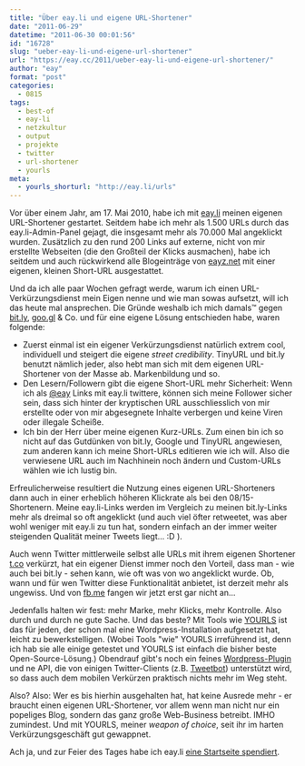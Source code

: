 ```yaml
---
title: "Über eay.li und eigene URL-Shortener"
date: "2011-06-29"
datetime: "2011-06-30 00:01:56"
id: "16728"
slug: "ueber-eay-li-und-eigene-url-shortener"
url: "https://eay.cc/2011/ueber-eay-li-und-eigene-url-shortener/"
author: "eay"
format: "post"
categories:
  - 0815
tags:
  - best-of
  - eay-li
  - netzkultur
  - output
  - projekte
  - twitter
  - url-shortener
  - yourls
meta:
  - yourls_shorturl: "http://eay.li/urls"
---
```


Vor über einem Jahr, am 17. Mai 2010, habe ich mit [eay.li](http://eay.li/) meinen eigenen URL-Shortener gestartet. Seitdem habe ich mehr als 1.500 URLs durch das eay.li-Admin-Panel gejagt, die insgesamt mehr als 70.000 Mal angeklickt wurden. Zusätzlich zu den rund 200 Links auf externe, nicht von mir erstellte Webseiten (die den Großteil der Klicks ausmachen), habe ich seitdem und auch rückwirkend alle Blogeinträge von [eayz.net](http://eay.cc/) mit einer eigenen, kleinen Short-URL ausgestattet.

Und da ich alle paar Wochen gefragt werde, warum ich einen URL-Verkürzungsdienst mein Eigen nenne und wie man sowas aufsetzt, will ich das heute mal ansprechen. Die Gründe weshalb ich mich damals™ gegen [bit.ly](https://bit.ly/), [goo.gl](http://goo.gl/) & Co. und für eine eigene Lösung entschieden habe, waren folgende:

- Zuerst einmal ist ein eigener Verkürzungsdienst natürlich extrem cool, individuell und steigert die eigene _street credibility_. TinyURL und bit.ly benutzt nämlich jeder, also hebt man sich mit dem eigenen URL-Shortener von der Masse ab. Markenbildung und so.
- Den Lesern/Followern gibt die eigene Short-URL mehr Sicherheit: Wenn ich als [@eay](http://twitter.com/eay) Links mit eay.li twittere, können sich meine Follower sicher sein, dass sich hinter der kryptischen URL ausschliesslich von mir erstellte oder von mir abgesegnete Inhalte verbergen und keine Viren oder illegale Scheiße.
- Ich bin der Herr über meine eigenen Kurz-URLs. Zum einen bin ich so nicht auf das Gutdünken von bit.ly, Google und TinyURL angewiesen, zum anderen kann ich meine Short-URLs editieren wie ich will. Also die verwiesene URL auch im Nachhinein noch ändern und Custom-URLs wählen wie ich lustig bin.

Erfreulicherweise resultiert die Nutzung eines eigenen URL-Shorteners dann auch in einer erheblich höheren Klickrate als bei den 08/15-Shortenern. Meine eay.li-Links werden im Vergleich zu meinen bit.ly-Links mehr als dreimal so oft angeklickt (und auch viel öfter retweetet, was aber wohl weniger mit eay.li zu tun hat, sondern einfach an der immer weiter steigenden Qualität meiner Tweets liegt... :D ).

Auch wenn Twitter mittlerweile selbst alle URLs mit ihrem eigenen Shortener [t.co](http://t.co/) verkürzt, hat ein eigener Dienst immer noch den Vorteil, dass man - wie auch bei bit.ly - sehen kann, wie oft was von wo angeklickt wurde. Ob, wann und für wen Twitter diese Funktionalität anbietet, ist derzeit mehr als ungewiss. Und von [fb.me](http://fb.me/) fangen wir jetzt erst gar nicht an...

Jedenfalls halten wir fest: mehr Marke, mehr Klicks, mehr Kontrolle. Also durch und durch ne gute Sache. Und das beste? Mit Tools wie [YOURLS](http://yourls.org/) ist das für jeden, der schon mal eine Wordpress-Installation aufgesetzt hat, leicht zu bewerkstelligen. (Wobei Tools "wie" YOURLS irreführend ist, denn ich hab sie alle einige getestet und YOURLS ist einfach die bisher beste Open-Source-Lösung.) Obendrauf gibt's noch ein feines [Wordpress-Plugin](http://wordpress.org/extend/plugins/yourls-wordpress-to-twitter/) und ne API, die von einigen Twitter-Clients (z.B. [Tweetbot](http://tapbots.com/software/tweetbot/)) unterstützt wird, so dass auch dem mobilen Verkürzen praktisch nichts mehr im Weg steht.

Also? Also: Wer es bis hierhin ausgehalten hat, hat keine Ausrede mehr - er braucht einen eigenen URL-Shortener, vor allem wenn man nicht nur ein popeliges Blog, sondern das ganz große Web-Business betreibt. IMHO zumindest. Und mit YOURLS, meiner _weapon of choice_, seit ihr im harten Verkürzungsgeschäft gut gewappnet.

Ach ja, und zur Feier des Tages habe ich eay.li [eine Startseite spendiert](http://eay.li/).
